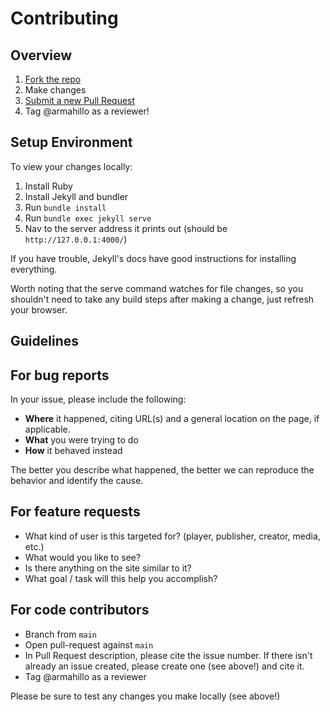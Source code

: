# Contributing

## Overview

1. [Fork the repo](https://github.com/stillfleet/stillfleet.github.io/fork)
2. Make changes
3. [Submit a new Pull Request](https://github.com/stillfleet/stillfleet.github.io/compare)
4. Tag @armahillo as a reviewer!

## Setup Environment

To view your changes locally:

1. Install Ruby
2. Install Jekyll and bundler
3. Run `bundle install`
4. Run `bundle exec jekyll serve`
5. Nav to the server address it prints out (should be `http://127.0.0.1:4000/`)

If you have trouble, Jekyll's docs have good instructions for installing everything.

Worth noting that the serve command watches for file changes, so you shouldn't need to take any build steps after making a change, just refresh your browser.

## Guidelines

## For bug reports

In your issue, please include the following:

- **Where** it happened, citing URL(s) and a general location on the page, if applicable.
- **What** you were trying to do
- **How** it behaved instead

The better you describe what happened, the better we can reproduce the behavior and identify the cause.

## For feature requests

- What kind of user is this targeted for? (player, publisher, creator, media, etc.)
- What would you like to see?
- Is there anything on the site similar to it?
- What goal / task will this help you accomplish?

## For code contributors

- Branch from `main`
- Open pull-request against `main`
- In Pull Request description, please cite the issue number. If there isn't already an issue created, please create one (see above!) and cite it.
- Tag @armahillo as a reviewer

Please be sure to test any changes you make locally (see above!)